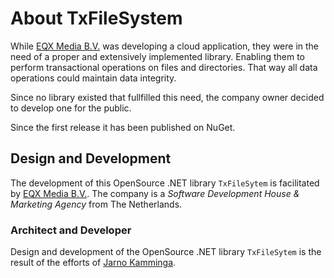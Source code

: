 # About TxFileSystem

While [EQX Media B.V.](https://www.eqx-media.nl "Visit the website of EQX Media B.V.") was developing a cloud application, they were in the need of a proper and extensively implemented library. Enabling them to perform transactional operations on files and directories. That way all data operations could maintain data integrity.

Since no library existed that fullfilled this need, the company owner decided to develop one for the public.

Since the first release it has been published on NuGet.

## Design and Development
The development of this OpenSource .NET library `TxFileSytem` is facilitated by [EQX Media B.V.](https://www.eqx-media.nl "Visit the website of EQX Media B.V.").
The company is a *Software Development House & Marketing Agency* from The Netherlands.

### Architect and Developer
Design and development of the OpenSource .NET library `TxFileSytem` is the result of the efforts of [Jarno Kamminga](https://www.linkedin.com/in/jarnokamminga/ "Visit the profile of Jarno Kamminga on LinkedIn").
